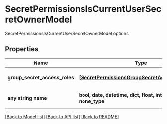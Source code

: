# SecretPermissionsIsCurrentUserSecretOwnerModel

SecretPermissionsIsCurrentUserSecretOwnerModel options

## Properties
Name | Type | Description | Notes
------------ | ------------- | ------------- | -------------
**group_secret_access_roles** | [**[SecretPermissionsGroupSecretAccessRoleModel]**](SecretPermissionsGroupSecretAccessRoleModel.md) | GroupSecretAccessRoleModels to check current user is Secret Owner against. | [optional] 
**any string name** | **bool, date, datetime, dict, float, int, list, str, none_type** | any string name can be used but the value must be the correct type | [optional]

[[Back to Model list]](../README.md#documentation-for-models) [[Back to API list]](../README.md#documentation-for-api-endpoints) [[Back to README]](../README.md)


